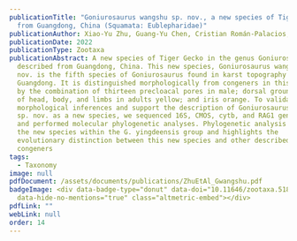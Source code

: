 ```yaml
---
publicationTitle: "Goniurosaurus wangshu sp. nov., a new species of Tiger Gecko
  from Guangdong, China (Squamata: Eublepharidae)"
publicationAuthor: Xiao-Yu Zhu, Guang-Yu Chen, Cristian Román-Palacios, Zheng Li, and Zhu-Qing He
publicationDate: 2022
publicationType: Zootaxa
publicationAbstract: A new species of Tiger Gecko in the genus Goniurosaurus is
  described from Guangdong, China. This new species, Goniurosaurus wangshu sp.
  nov. is the fifth species of Goniurosaurus found in karst topography of
  Guangdong. It is distinguished morphologically from congeners in this region
  by the combination of thirteen precloacal pores in male; dorsal ground color
  of head, body, and limbs in adults yellow; and iris orange. To validate our
  morphological inferences and support the description of Goniurosaurus wangshu
  sp. nov. as a new species, we sequenced 16S, CMOS, cytb, and RAG1 gene regions
  and performed molecular phylogenetic analyses. Phylogenetic analysis places
  the new species within the G. yingdeensis group and highlights the
  evolutionary distinction between this new species and other described
  congeners
tags:
  - Taxonomy
image: null
pdfDocument: /assets/documents/publications/ZhuEtAl_Gwangshu.pdf
badgeImage: <div data-badge-type="donut" data-doi="10.11646/zootaxa.5188.6.3"
  data-hide-no-mentions="true" class="altmetric-embed"></div>
pdfLink: ""
webLink: null
order: 14
---
```

